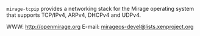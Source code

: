 `mirage-tcpip` provides a networking stack for the Mirage operating
system that supports TCP/IPv4, ARPv4, DHCPv4 and UDPv4.

WWW: <http://openmirage.org>
E-mail: <mirageos-devel@lists.xenproject.org>
